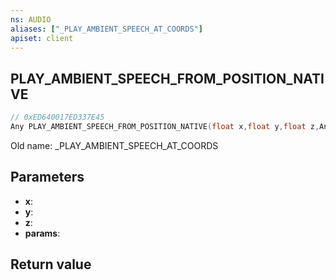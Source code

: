 ```yaml
---
ns: AUDIO
aliases: ["_PLAY_AMBIENT_SPEECH_AT_COORDS"]
apiset: client
---
```

## PLAY_AMBIENT_SPEECH_FROM_POSITION_NATIVE

```c
// 0xED640017ED337E45
Any PLAY_AMBIENT_SPEECH_FROM_POSITION_NATIVE(float x,float y,float z,Any* params);
```

Old name: _PLAY_AMBIENT_SPEECH_AT_COORDS

## Parameters
* **x**:
* **y**:
* **z**:
* **params**:

## Return value